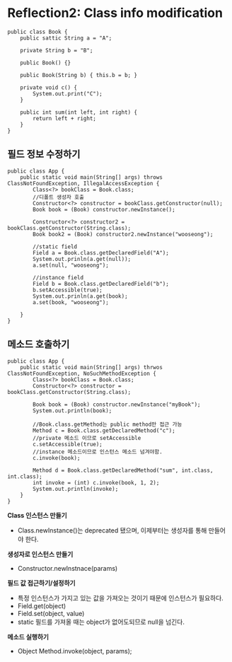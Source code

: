 <h1>Reflection2: Class info modification</h1>

~~~
public class Book {
    public sattic String a = "A";

    private String b = "B";

    public Book() {}

    public Book(String b) { this.b = b; }

    private void c() {
        System.out.print("C");
    }

    public int sum(int left, int right) {
        return left + right;
    }
}
~~~

<h2>필드 정보 수정하기</h2>

~~~
public class App {
    public static void main(String[] args) throws ClassNotFoundException, IllegalAccessException {
        Class<?> bookClass = Book.class;
        //디폴트 생성자 호출
        Constructor<?> constructor = bookClass.getConstructor(null);
        Book book = (Book) constructor.newInstance();

        Constructor<?> constructor2 = bookClass.getConstructor(String.class);
        Book book2 = (Book) constructor2.newInstance("wooseong");

        //static field
        Field a = Book.class.getDeclaredField("A");
        System.out.prinln(a.get(null));
        a.set(null, "wooseong");

        //instance field
        Field b = Book.class.getDeclaredField("b");
        b.setAccessible(true);
        System.out.prinln(a.get(book);
        a.set(book, "wooseong");

    }
}
~~~

<h2>메소드 호출하기</h2>

~~~
public class App {
    public static void main(String[] args) thrwos ClassNotFoundException, NoSuchMethodException {
        Class<?> bookClass = Book.class;
        Constructor<?> constructor = bookClass.getConstructor(String.class);

        Book book = (Book) constructor.newInstance("myBook");
        System.out.println(book);

        //Book.class.getMethod는 public method만 접근 가능
        Method c = Book.class.getDeclaredMethod("c");
        //private 메소드 이므로 setAccessible
        c.setAccessible(true);
        //instance 메소드이므로 인스턴스 메소드 넘겨야함.
        c.invoke(book);

        Method d = Book.class.getDeclaredMethod("sum", int.class, int.class);
        int invoke = (int) c.invoke(book, 1, 2);
        System.out.println(invoke);
    }
}
~~~


<strong>Class 인스턴스 만들기</strong>

- Class.newInstance()는 deprecated 됐으며, 이제부터는 생성자를 통해 만들어야 한다.
  

<strong>생성자로 인스턴스 만들기</strong>

- Constructor.newInstnace(params)

<strong>필드 값 접근하기/설정하기</strong>

- 특정 인스턴스가 가지고 있는 값을 가져오는 것이기 때문에 인스턴스가 필요하다.
- Field.get(object)
- Field.set(object, value)
- static 필드를 가져올 때는 object가 없어도되므로 null을 넘긴다.

<strong>메소드 실행하기</strong>

- Object Method.invoke(object, params);

